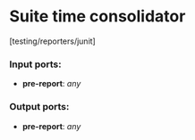# Suite time consolidator

[testing/reporters/junit]

### Input ports:

* __pre-report__: _any_



### Output ports:

* __pre-report__: _any_



